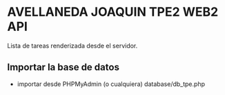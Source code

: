 # AVELLANEDA JOAQUIN TPE2 WEB2 API
Lista de tareas renderizada desde el servidor.

## Importar la base de datos
- importar desde PHPMyAdmin (o cualquiera) database/db_tpe.php
